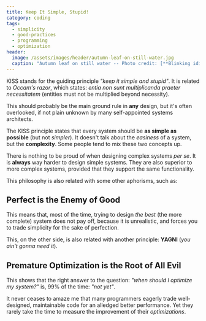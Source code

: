 ```yaml
---
title: Keep It Simple, Stupid!
category: coding
tags:
  - simplicity
  - good-practices
  - programming
  - optimization
header:
  image: /assets/images/header/autumn-leaf-on-still-water.jpg
  caption: "Autumn leaf on still water -- Photo credit: [**Blinking idiot**](https://www.flickr.com/photos/45325473@N04/)"
---
```


KISS stands for the guiding principle *"keep it simple and stupid"*. It is related to *Occam's razor*, which states: *entia non sunt multiplicanda praeter necessitatem* (entities must not be multiplied beyond necessity).

This should probably be the main ground rule in **any** design, but it's often overlooked, if not plain unknown by many self-appointed systems architects.

The KISS principle states that every system should be **as simple as possible** (but not *simpler*). It doesn't talk about the *easiness* of a system, but the **complexity**. Some people tend to mix these two concepts up.

There is nothing to be proud of when designing complex systems *per se*. It is **always** way harder to design simple systems. They are also superior to more complex systems, provided that they support the same functionality.

This philosophy is also related with some other aphorisms, such as:

## Perfect is the Enemy of Good

This means that, most of the time, trying to design *the best* (the more complete) system does not pay off, because it is unrealistic, and forces you to trade simplicity for the sake of perfection.

This, on the other side, is also related with another principle: **YAGNI** (*you ain't gonna need it*).

## Premature Optimization is the Root of All Evil

This shows that the right answer to the question: *"when should I optimize my system?"* is, 99% of the time: *"not yet"*.

It never ceases to amaze me that many programmers eagerly trade well-designed, maintainable code for an alledged better performance.
Yet they rarely take the time to measure the improvement of their *optimizations*.
